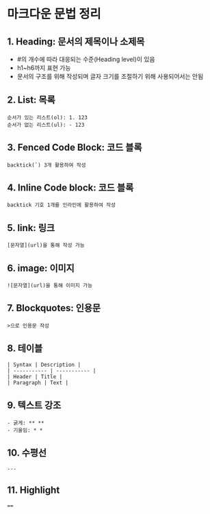 # **마크다운 문법 정리**

## 1. Heading: 문서의 제목이나 소제목
   - #의 개수에 따라 대응되는 수준(Heading level)이 있음
   - h1~h6까지 표현 가능
   - 문서의 구조를 위해 작성되며 글자 크기를 조절하기 위해 사용되어서는 안됨


## 2. List: 목록
    순서가 있는 리스트(ol): 1. 123
    순서가 없는 리스트(ul): - 123

## 3. Fenced Code Block: 코드 블록
    backtick(`) 3개 활용하여 작성

## 4. Inline Code block: 코드 블록
    backtick 기호 1개를 인라인에 활용하여 작성

## 5. link: 링크
    [문자열](url)을 통해 작성 가능

## 6. image: 이미지
    ![문자열](url)을 통해 이미지 가능

## 7. Blockquotes: 인용문
    >으로 인용문 작성

## 8. 테이블
    | Syntax | Description |
    | ----------- | ----------- |
    | Header | Title |
    | Paragraph | Text |

## 9. 텍스트 강조
    - 굵게: ** **
    - 기울임: * *

## 10. 수평선
    ---

## 11. Highlight
    ==
